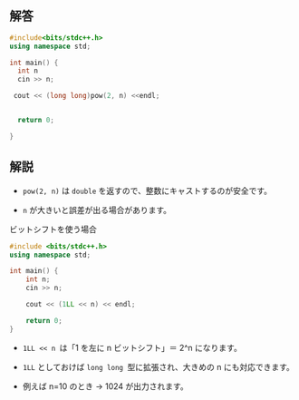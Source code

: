 ## 解答
```C++
#include<bits/stdc++.h>
using namespace std;

int main() {
  int n
  cin >> n;

 cout << (long long)pow(2, n) <<endl;


  return 0;

}
```
## 解説
- `pow(2, n)` は `double` を返すので、整数にキャストするのが安全です。

- `n` が大きいと誤差が出る場合があります。

ビットシフトを使う場合
```C++
#include <bits/stdc++.h>
using namespace std;

int main() {
    int n;
    cin >> n;

    cout << (1LL << n) << endl;

    return 0;
}
```
- `1LL << n `は「1 を左に n ビットシフト」＝ 2^n になります。

- `1LL` としておけば `long long `型に拡張され、大きめの n にも対応できます。

- 例えば n=10 のとき → 1024 が出力されます。
